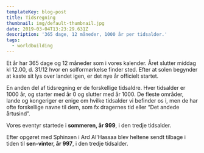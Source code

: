```yaml
---
templateKey: blog-post
title: Tidsregning
thumbnail: img/default-thumbnail.jpg
date: 2019-03-04T13:23:29.631Z
description: '365 dage, 12 måneder, 1000 år per tidsalder.'
tags:
  - worldbuilding
---
```

Et år har 365 dage og 12 måneder som i vores kalender. Året slutter middag kl 12.00, d. 31/12 hvor en solformørkelse finder sted. Efter at solen begynder at kaste sit lys over landet igen, er det nye år officielt startet.

En anden del af tidsregning er de forskellige tidsaldre. Hver tidsalder er 1000 år, og starter med år 0 og slutter med år 1000. De fleste områder, lande og kongeriger er enige om hvilke tidsalder vi befinder os i, men de har ofte forskellige navne til dem, som fx dragernes tid eller “Det andede årtusind”.

Vores eventyr startede i **sommeren, år 999**, i den tredje tidsalder.

Efter opgøret med Sphinxen i Ard Al'Hassaa blev heltene sendt tilbage i tiden til **sen-vinter, år 997**, i den tredje tidsalder.

